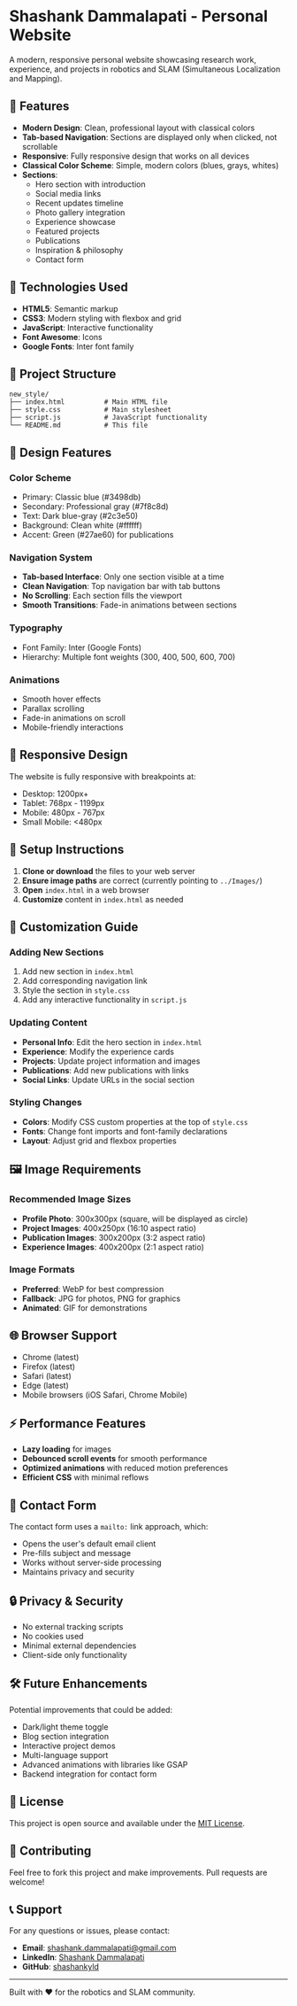 # Shashank Dammalapati - Personal Website

A modern, responsive personal website showcasing research work, experience, and projects in robotics and SLAM (Simultaneous Localization and Mapping).

## 🌟 Features

- **Modern Design**: Clean, professional layout with classical colors
- **Tab-based Navigation**: Sections are displayed only when clicked, not scrollable
- **Responsive**: Fully responsive design that works on all devices
- **Classical Color Scheme**: Simple, modern colors (blues, grays, whites)
- **Sections**:
  - Hero section with introduction
  - Social media links
  - Recent updates timeline
  - Photo gallery integration
  - Experience showcase
  - Featured projects
  - Publications
  - Inspiration & philosophy
  - Contact form

## 🚀 Technologies Used

- **HTML5**: Semantic markup
- **CSS3**: Modern styling with flexbox and grid
- **JavaScript**: Interactive functionality
- **Font Awesome**: Icons
- **Google Fonts**: Inter font family

## 📁 Project Structure

```
new_style/
├── index.html          # Main HTML file
├── style.css           # Main stylesheet
├── script.js           # JavaScript functionality
└── README.md           # This file
```

## 🎨 Design Features

### Color Scheme
- Primary: Classic blue (#3498db)
- Secondary: Professional gray (#7f8c8d)
- Text: Dark blue-gray (#2c3e50)
- Background: Clean white (#ffffff)
- Accent: Green (#27ae60) for publications

### Navigation System
- **Tab-based Interface**: Only one section visible at a time
- **Clean Navigation**: Top navigation bar with tab buttons
- **No Scrolling**: Each section fills the viewport
- **Smooth Transitions**: Fade-in animations between sections

### Typography
- Font Family: Inter (Google Fonts)
- Hierarchy: Multiple font weights (300, 400, 500, 600, 700)

### Animations
- Smooth hover effects
- Parallax scrolling
- Fade-in animations on scroll
- Mobile-friendly interactions

## 📱 Responsive Design

The website is fully responsive with breakpoints at:
- Desktop: 1200px+
- Tablet: 768px - 1199px
- Mobile: 480px - 767px
- Small Mobile: <480px

## 🔧 Setup Instructions

1. **Clone or download** the files to your web server
2. **Ensure image paths** are correct (currently pointing to `../Images/`)
3. **Open** `index.html` in a web browser
4. **Customize** content in `index.html` as needed

## 📝 Customization Guide

### Adding New Sections
1. Add new section in `index.html`
2. Add corresponding navigation link
3. Style the section in `style.css`
4. Add any interactive functionality in `script.js`

### Updating Content
- **Personal Info**: Edit the hero section in `index.html`
- **Experience**: Modify the experience cards
- **Projects**: Update project information and images
- **Publications**: Add new publications with links
- **Social Links**: Update URLs in the social section

### Styling Changes
- **Colors**: Modify CSS custom properties at the top of `style.css`
- **Fonts**: Change font imports and font-family declarations
- **Layout**: Adjust grid and flexbox properties

## 🖼️ Image Requirements

### Recommended Image Sizes
- **Profile Photo**: 300x300px (square, will be displayed as circle)
- **Project Images**: 400x250px (16:10 aspect ratio)
- **Publication Images**: 300x200px (3:2 aspect ratio)
- **Experience Images**: 400x200px (2:1 aspect ratio)

### Image Formats
- **Preferred**: WebP for best compression
- **Fallback**: JPG for photos, PNG for graphics
- **Animated**: GIF for demonstrations

## 🌐 Browser Support

- Chrome (latest)
- Firefox (latest)
- Safari (latest)
- Edge (latest)
- Mobile browsers (iOS Safari, Chrome Mobile)

## ⚡ Performance Features

- **Lazy loading** for images
- **Debounced scroll events** for smooth performance
- **Optimized animations** with reduced motion preferences
- **Efficient CSS** with minimal reflows

## 📧 Contact Form

The contact form uses a `mailto:` link approach, which:
- Opens the user's default email client
- Pre-fills subject and message
- Works without server-side processing
- Maintains privacy and security

## 🔒 Privacy & Security

- No external tracking scripts
- No cookies used
- Minimal external dependencies
- Client-side only functionality

## 🛠️ Future Enhancements

Potential improvements that could be added:
- Dark/light theme toggle
- Blog section integration
- Interactive project demos
- Multi-language support
- Advanced animations with libraries like GSAP
- Backend integration for contact form

## 📄 License

This project is open source and available under the [MIT License](LICENSE).

## 🤝 Contributing

Feel free to fork this project and make improvements. Pull requests are welcome!

## 📞 Support

For any questions or issues, please contact:
- **Email**: shashank.dammalapati@gmail.com
- **LinkedIn**: [Shashank Dammalapati](https://www.linkedin.com/in/shashank-dammalapati-03169b145/)
- **GitHub**: [shashankyld](https://github.com/shashankyld)

---

Built with ❤️ for the robotics and SLAM community.
